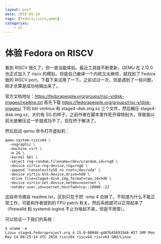 ```yaml
---
layout: post
date: 2018-05-24
tags: [fedora,riscv,qemu]
categories:
    - os
---
```


# 体验 Fedora on RISCV

看到 RISCV 很久了，但一直没能体验。最近工具链不断更新，QEMU 在 2.12.0 也正式加入了 riscv 的模拟。但是自己编译一个内核又太麻烦，就找到了 Fedora 做的 RISCV port，下载下来试用了一下。之前试过一次，但是遇到了一些问题，刚才总算是成功地搞出来了。

官方文档地址：https://fedorapeople.org/groups/risc-v/disk-images/readme.txt
首先下载 https://fedorapeople.org/groups/risc-v/disk-images/ 下的 bbl vmlinux 和 stage4-disk.img.xz 三个文件，然后解压 stage4-disk.img.xz，大约有 5G 的样子。之前作者在脚本里作死开得特别大，导致我以前光是解压这一步就成功不了。现在终于解决了。

然后启动 qemu 命令打开虚拟机：
```shell
qemu-system-riscv64 \
  -nographic \
  -machine virt \
  -m 2G \
  -kernel bbl \
  -object rng-random,filename=/dev/urandom,id=rng0 \
  -device virtio-rng-device,rng=rng0 \
  -append "console=ttyS0 ro root=/dev/vda" \
  -device virtio-blk-device,drive=hd0 \
  -drive file=stage4-disk.img,format=raw,id=hd0 \
  -device virtio-net-device,netdev=usernet \
  -netdev user,id=usernet,hostfwd=tcp::10000-:22
```

这段命令摘自 readme.txt，区别只在于把 -smp 4 去掉了。不知道为什么不能正常工作，可能和作者提到的 FPU patch 有关。然后系统就可以正常起来了（firewalld 和 systemd-logind 不止为啥起不来，但是不用管）。

可以验证一下我们的系统：
```shell
$ uname -a
Linux stage4.fedoraproject.org 4.15.0-00046-g48fb45691946 #27 SMP Mon May 14 08:25:14 UTC 2018 riscv64 riscv64 riscv64 GNU/Linux
```
